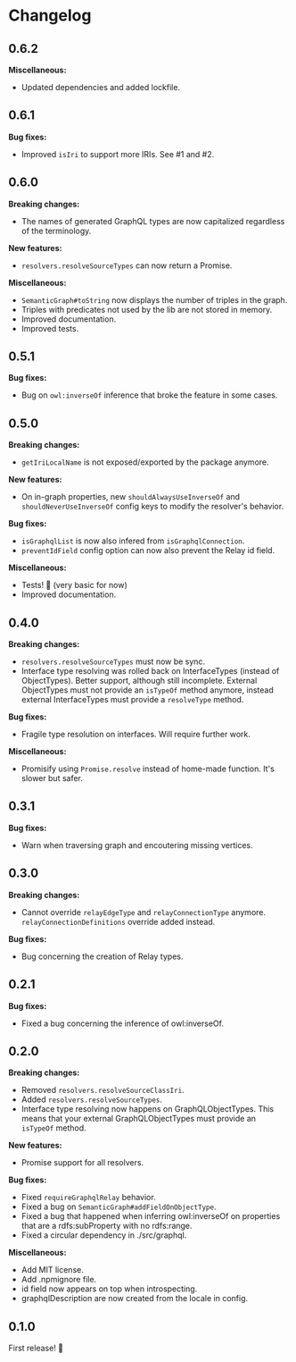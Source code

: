 # Changelog

## 0.6.2

**Miscellaneous:**
- Updated dependencies and added lockfile.

## 0.6.1

**Bug fixes:**
- Improved `isIri` to support more IRIs. See #1 and #2.

## 0.6.0

**Breaking changes:**
- The names of generated GraphQL types are now capitalized regardless of the terminology.

**New features:**
- `resolvers.resolveSourceTypes` can now return a Promise.

**Miscellaneous:**
- `SemanticGraph#toString` now displays the number of triples in the graph.
- Triples with predicates not used by the lib are not stored in memory.
- Improved documentation.
- Improved tests.

## 0.5.1

**Bug fixes:**
- Bug on `owl:inverseOf` inference that broke the feature in some cases.

## 0.5.0

**Breaking changes:**
- `getIriLocalName` is not exposed/exported by the package anymore.

**New features:**
- On in-graph properties, new `shouldAlwaysUseInverseOf` and `shouldNeverUseInverseOf` config keys to modify the resolver's behavior.

**Bug fixes:**
- `isGraphqlList` is now also infered from `isGraphqlConnection`.
- `preventIdField` config option can now also prevent the Relay id field.

**Miscellaneous:**
- Tests! :tada: (very basic for now)
- Improved documentation.

## 0.4.0

**Breaking changes:**
- `resolvers.resolveSourceTypes` must now be sync.
- Interface type resolving was rolled back on InterfaceTypes (instead of ObjectTypes). Better support, although still incomplete. External ObjectTypes must not provide an `isTypeOf` method anymore, instead external InterfaceTypes must provide a `resolveType` method.

**Bug fixes:**
- Fragile type resolution on interfaces. Will require further work.

**Miscellaneous:**
- Promisify using `Promise.resolve` instead of home-made function. It's slower but safer.

## 0.3.1

**Bug fixes:**
- Warn when traversing graph and encoutering missing vertices.

## 0.3.0

**Breaking changes:**
- Cannot override `relayEdgeType` and `relayConnectionType` anymore. `relayConnectionDefinitions` override added instead.

**Bug fixes:**
- Bug concerning the creation of Relay types.

## 0.2.1

**Bug fixes:**
- Fixed a bug concerning the inference of owl:inverseOf.

## 0.2.0

**Breaking changes:**
- Removed `resolvers.resolveSourceClassIri`.
- Added `resolvers.resolveSourceTypes`.
- Interface type resolving now happens on GraphQLObjectTypes. This means that your external GraphQLObjectTypes must provide an `isTypeOf` method.

**New features:**
- Promise support for all resolvers.

**Bug fixes:**
- Fixed `requireGraphqlRelay` behavior.
- Fixed a bug on `SemanticGraph#addFieldOnObjectType`.
- Fixed a bug that happened when inferring owl:inverseOf on properties that are a rdfs:subProperty with no rdfs:range.
- Fixed a circular dependency in ./src/graphql.

**Miscellaneous:**
- Add MIT license.
- Add .npmignore file.
- id field now appears on top when introspecting.
- graphqlDescription are now created from the locale in config.

## 0.1.0

First release! :tada:
